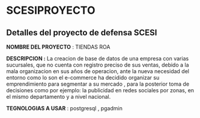 SCESIPROYECTO
=
Detalles del proyecto de defensa SCESI
-
**NOMBRE DEL PROYECTO** : TIENDAS ROA

**DESCRIPCION :** La creacion de base de datos de una empresa con varias sucursales, que no cuenta con registro preciso de sus ventas, debido a la mala organizacion en sus años de operacion, ante la nueva necesidad del entorno como lo son el e-commerce ha decidido organizar su emprendimiento para segmentar a su mercado , para la posterior toma de decisiones como por ejemplo: la publicidad en redes sociales por zonas, en el mismo departamento y a nivel nacional. 

**TEGNOLOGIAS A USAR** : postgresql , pgadmin
